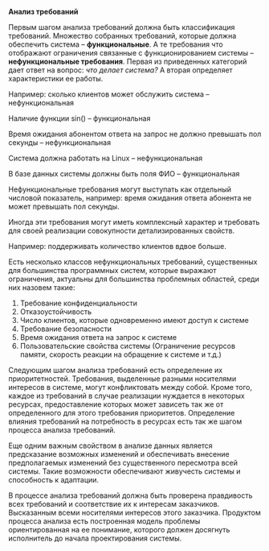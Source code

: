 **Анализ требований**

Первым шагом анализа требований должна быть классификация требований. Множество
собранных требований, которые должна обеспечить система – **функциональные**. А те требования
что отображают ограничения связанные с функционированием системы – **нефункциональные
требования**. Первая из приведенных категорий дает ответ на вопрос: _что делает система?_ А
вторая определяет характеристики ее работы.

Например:
сколько клиентов может обслужить система – нефункциональная

Наличие функции sin() – функциональная

Время ожидания абонентом ответа на запрос не должно превышать пол секунды –
нефункциональная

Система должна работать на Linux – нефункциональная

В базе данных системы должны быть поля ФИО – функциональная

Нефункциональные требования могут выступать как отдельный числовой показатель, например:
время ожидания ответа абонента не может превышать пол секунды.

Иногда эти требования могут иметь комплексный характер и требовать для своей реализации
совокупности детализированных свойств.

Например: поддерживать количество клиентов вдвое больше.

Есть несколько классов нефункциональных требований, существенных для большинства
программных систем, которые выражают ограничения, актуальны для большинства проблемных
областей, среди них назовем такие:

1. Требование конфиденциальности
2. Отказоустойчивость
3. Число клиентов, которые одновременно имеют доступ к системе
4. Требование безопасности
5. Время ожидания ответа на запрос к системе
6. Пользовательские свойства системы (Ограничение ресурсов памяти, скорость реакции на
    обращение к системе и т.д.)

Следующим шагом анализа требований есть определение их приоритетностей. Требования,
выделенные разными носителями интересов в системе, могут конфликтовать между собой.
Кроме того, каждое из требований в случае реализации нуждается в некоторых ресурсах,
предоставление которых может зависеть так же от определенного для этого требования
приоритетов. Определение влияния требований на потребность в ресурсах есть так же шагом
процесса анализа требований.

Еще одним важным свойством в анализе данных является предсказание возможных изменений и
обеспечивать внесение предполагаемых изменений без существенного пересмотра всей системы.
Такие возможности обеспечивают живучесть системы и способность к адаптации.

В процессе анализа требований должна быть проверена правдивость всех требований и
соответствие их к интересам заказчиков. Высказанным всеми носителями интересов этого
заказчика. Продуктом процесса анализа есть построенная модель проблемы ориентированная на
ее понимание, которого должен досягнуть исполнитель до начала проектирования системы.


